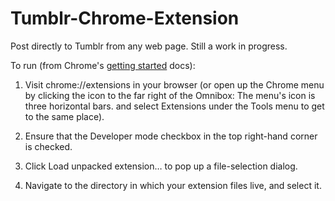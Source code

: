 # Tumblr-Chrome-Extension

Post directly to Tumblr from any web page. Still a work in progress.

To run (from Chrome's <a href="https://developer.chrome.com/extensions/getstarted">getting started</a> docs):

1. Visit chrome://extensions in your browser (or open up the Chrome menu by clicking the icon to the far right of the Omnibox:  The menu's icon is three horizontal bars. and select Extensions under the Tools menu to get to the same place).

2. Ensure that the Developer mode checkbox in the top right-hand corner is checked.

3. Click Load unpacked extension… to pop up a file-selection dialog.

4. Navigate to the directory in which your extension files live, and select it.

